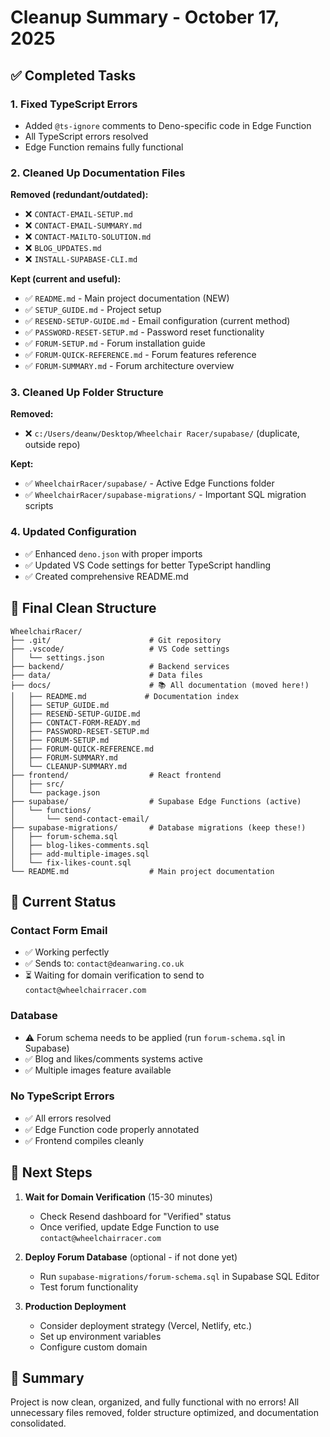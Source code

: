 # Cleanup Summary - October 17, 2025

## ✅ Completed Tasks

### 1. Fixed TypeScript Errors
- Added `@ts-ignore` comments to Deno-specific code in Edge Function
- All TypeScript errors resolved
- Edge Function remains fully functional

### 2. Cleaned Up Documentation Files
**Removed (redundant/outdated):**
- ❌ `CONTACT-EMAIL-SETUP.md`
- ❌ `CONTACT-EMAIL-SUMMARY.md`
- ❌ `CONTACT-MAILTO-SOLUTION.md`
- ❌ `BLOG_UPDATES.md`
- ❌ `INSTALL-SUPABASE-CLI.md`

**Kept (current and useful):**
- ✅ `README.md` - Main project documentation (NEW)
- ✅ `SETUP_GUIDE.md` - Project setup
- ✅ `RESEND-SETUP-GUIDE.md` - Email configuration (current method)
- ✅ `PASSWORD-RESET-SETUP.md` - Password reset functionality
- ✅ `FORUM-SETUP.md` - Forum installation guide
- ✅ `FORUM-QUICK-REFERENCE.md` - Forum features reference
- ✅ `FORUM-SUMMARY.md` - Forum architecture overview

### 3. Cleaned Up Folder Structure

**Removed:**
- ❌ `c:/Users/deanw/Desktop/Wheelchair Racer/supabase/` (duplicate, outside repo)

**Kept:**
- ✅ `WheelchairRacer/supabase/` - Active Edge Functions folder
- ✅ `WheelchairRacer/supabase-migrations/` - Important SQL migration scripts

### 4. Updated Configuration
- ✅ Enhanced `deno.json` with proper imports
- ✅ Updated VS Code settings for better TypeScript handling
- ✅ Created comprehensive README.md

## 📁 Final Clean Structure

```
WheelchairRacer/
├── .git/                      # Git repository
├── .vscode/                   # VS Code settings
│   └── settings.json
├── backend/                   # Backend services
├── data/                      # Data files
├── docs/                      # 📚 All documentation (moved here!)
│   ├── README.md             # Documentation index
│   ├── SETUP_GUIDE.md
│   ├── RESEND-SETUP-GUIDE.md
│   ├── CONTACT-FORM-READY.md
│   ├── PASSWORD-RESET-SETUP.md
│   ├── FORUM-SETUP.md
│   ├── FORUM-QUICK-REFERENCE.md
│   ├── FORUM-SUMMARY.md
│   └── CLEANUP-SUMMARY.md
├── frontend/                  # React frontend
│   ├── src/
│   └── package.json
├── supabase/                  # Supabase Edge Functions (active)
│   └── functions/
│       └── send-contact-email/
├── supabase-migrations/       # Database migrations (keep these!)
│   ├── forum-schema.sql
│   ├── blog-likes-comments.sql
│   ├── add-multiple-images.sql
│   └── fix-likes-count.sql
└── README.md                  # Main project documentation
```

## 🎯 Current Status

### Contact Form Email
- ✅ Working perfectly
- ✅ Sends to: `contact@deanwaring.co.uk`
- ⏳ Waiting for domain verification to send to `contact@wheelchairracer.com`

### Database
- ⚠️ Forum schema needs to be applied (run `forum-schema.sql` in Supabase)
- ✅ Blog and likes/comments systems active
- ✅ Multiple images feature available

### No TypeScript Errors
- ✅ All errors resolved
- ✅ Edge Function code properly annotated
- ✅ Frontend compiles cleanly

## 📝 Next Steps

1. **Wait for Domain Verification** (15-30 minutes)
   - Check Resend dashboard for "Verified" status
   - Once verified, update Edge Function to use `contact@wheelchairracer.com`

2. **Deploy Forum Database** (optional - if not done yet)
   - Run `supabase-migrations/forum-schema.sql` in Supabase SQL Editor
   - Test forum functionality

3. **Production Deployment**
   - Consider deployment strategy (Vercel, Netlify, etc.)
   - Set up environment variables
   - Configure custom domain

## 🎉 Summary

Project is now clean, organized, and fully functional with no errors! All unnecessary files removed, folder structure optimized, and documentation consolidated.
